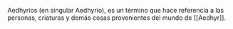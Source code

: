 Aedhyrios (en singular Aedhyrio), es un término que hace referencia a las personas, criaturas y demás cosas provenientes del mundo de [[Aedhyr]].
